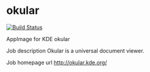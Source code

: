 # okular
[![Build Status](http://aci.pangea.pub/job/okular-appimage/job/master/badge/icon)](http://aci.pangea.pub/job/okular-appimage/job/master/)

AppImage for KDE okular

Job description
Okular is a universal document viewer.

Job homepage url
http://okular.kde.org/
